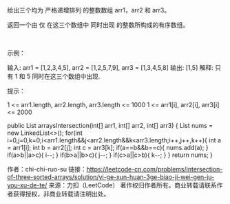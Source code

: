 给出三个均为 严格递增排列 的整数数组 arr1，arr2 和 arr3。

返回一个由 仅 在这三个数组中 同时出现 的整数所构成的有序数组。

 

示例：

输入: arr1 = [1,2,3,4,5], arr2 = [1,2,5,7,9], arr3 = [1,3,4,5,8]
输出: [1,5]
解释: 只有 1 和 5 同时在这三个数组中出现.
 

提示：

1 <= arr1.length, arr2.length, arr3.length <= 1000
1 <= arr1[i], arr2[i], arr3[i] <= 2000


public List<Integer> arraysIntersection(int[] arr1, int[] arr2, int[] arr3) {
  List<Integer> nums = new LinkedList<>();
  for(int i=0,j=0,k=0;i<arr1.length&&j<arr2.length&&k<arr3.length;i++,j++,k++){
    int a = arr1[i];
    int b = arr2[j];
    int c = arr3[k];
    if(a==b&&b==c){
      nums.add(a);
    }
    if(a>b||a>c){
      i--;
    }
    if(b>a||b>c){
      j--;
    }
    if(c>a||c>b){
      k--;
    }
  }
  return nums;
}

作者：chi-chi-ruo-su
链接：https://leetcode-cn.com/problems/intersection-of-three-sorted-arrays/solution/yi-ge-xun-huan-3ge-biao-ji-wei-gen-ju-you-xu-de-te/
来源：力扣（LeetCode）
著作权归作者所有。商业转载请联系作者获得授权，非商业转载请注明出处。